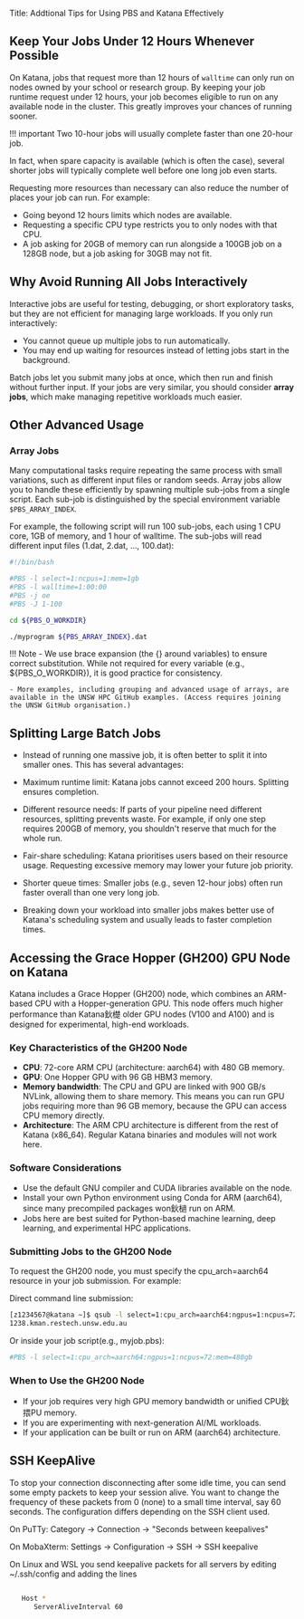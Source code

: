 Title: Addtional Tips for Using PBS and Katana Effectively

## Keep Your Jobs Under 12 Hours Whenever Possible

On Katana, jobs that request more than 12 hours of `walltime` can only run on nodes owned by your school or research group. By keeping your job runtime request under 12 hours, your job becomes eligible to run on any available node in the cluster. This greatly improves your chances of running sooner.

!!! important
    Two 10-hour jobs will usually complete faster than one 20-hour job.

In fact, when spare capacity is available (which is often the case), several shorter jobs will typically complete well before one long job even starts.

Requesting more resources than necessary can also reduce the number of places your job can run. For example:
- Going beyond 12 hours limits which nodes are available.
- Requesting a specific CPU type restricts you to only nodes with that CPU.
- A job asking for 20GB of memory can run alongside a 100GB job on a 128GB node, but a job asking for 30GB may not fit.

## Why Avoid Running All Jobs Interactively

Interactive jobs are useful for testing, debugging, or short exploratory tasks, but they are not efficient for managing large workloads. If you only run interactively:
- You cannot queue up multiple jobs to run automatically.
- You may end up waiting for resources instead of letting jobs start in the background.

Batch jobs let you submit many jobs at once, which then run and finish without further input. If your jobs are very similar, you should consider **array jobs**, which make managing repetitive workloads much easier.

## Other Advanced Usage

### Array Jobs

Many computational tasks require repeating the same process with small variations, such as different input files or random seeds. Array jobs allow you to handle these efficiently by spawning multiple sub-jobs from a single script. Each sub-job is distinguished by the special environment variable `$PBS_ARRAY_INDEX`.

For example, the following script will run 100 sub-jobs, each using 1 CPU core, 1GB of memory, and 1 hour of walltime. The sub-jobs will read different input files (1.dat, 2.dat, ..., 100.dat):

```bash
#!/bin/bash

#PBS -l select=1:ncpus=1:mem=1gb
#PBS -l walltime=1:00:00
#PBS -j oe
#PBS -J 1-100

cd ${PBS_O_WORKDIR}

./myprogram ${PBS_ARRAY_INDEX}.dat
```

!!! Note
    - We use brace expansion (the {} around variables) to ensure correct substitution. While not required for every variable (e.g., ${PBS_O_WORKDIR}), it is good practice for consistency.

    - More examples, including grouping and advanced usage of arrays, are available in the UNSW HPC GitHub examples. (Access requires joining the UNSW GitHub organisation.)

## Splitting Large Batch Jobs

- Instead of running one massive job, it is often better to split it into smaller ones. This has several advantages:

- Maximum runtime limit: Katana jobs cannot exceed 200 hours. Splitting ensures completion.

- Different resource needs: If parts of your pipeline need different resources, splitting prevents waste. For example, if only one step requires 200GB of memory, you shouldn't reserve that much for the whole run.

- Fair-share scheduling: Katana prioritises users based on their resource usage. Requesting excessive memory may lower your future job priority.

- Shorter queue times: Smaller jobs (e.g., seven 12-hour jobs) often run faster overall than one very long job.

- Breaking down your workload into smaller jobs makes better use of Katana's scheduling system and usually leads to faster completion times.

## Accessing the Grace Hopper (GH200) GPU Node on Katana

Katana includes a Grace Hopper (GH200) node, which combines an ARM-based CPU with a Hopper-generation GPU. This node offers much higher performance than Katana鈥檚 older GPU nodes (V100 and A100) and is designed for experimental, high-end workloads.

### Key Characteristics of the GH200 Node
- **CPU**: 72-core ARM CPU (architecture: aarch64) with 480 GB memory.
- **GPU**: One Hopper GPU with 96 GB HBM3 memory.
- **Memory bandwidth**: The CPU and GPU are linked with 900 GB/s NVLink, allowing them to share memory. This means you can run GPU jobs requiring more than 96 GB memory, because the GPU can access CPU memory directly.
- **Architecture**: The ARM CPU architecture is different from the rest of Katana (x86_64). Regular Katana binaries and modules will not work here.

### Software Considerations
- Use the default GNU compiler and CUDA libraries available on the node.
- Install your own Python environment using Conda for ARM (aarch64), since many precompiled packages won鈥檛 run on ARM.
- Jobs here are best suited for Python-based machine learning, deep learning, and experimental HPC applications.

### Submitting Jobs to the GH200 Node

To request the GH200 node, you must specify the cpu_arch=aarch64 resource in your job submission. For example:

Direct command line submission:
```bash
[z1234567@katana ~]$ qsub -l select=1:cpu_arch=aarch64:ngpus=1:ncpus=72:mem=480gb myjob.pbs
1238.kman.restech.unsw.edu.au
```

Or inside your job script(e.g., myjob.pbs):
```bash
#PBS -l select=1:cpu_arch=aarch64:ngpus=1:ncpus=72:mem=480gb
```

### When to Use the GH200 Node

- If your job requires very high GPU memory bandwidth or unified CPU鈥揋PU memory.
- If you are experimenting with next-generation AI/ML workloads.
- If your application can be built or run on ARM (aarch64) architecture.

## SSH KeepAlive

To stop your connection disconnecting after some idle time, you can send some empty packets to keep your session alive. You want to change the
frequency of these packets from 0 (none) to a small time interval, say 60 seconds. The configuration differs depending on the SSH client used.

On PuTTy: Category -> Connection -> "Seconds between keepalives"

On MobaXterm: Settings -> Configuration -> SSH -> SSH keepalive 

On Linux and WSL you send keepalive packets for all servers by editing ~/.ssh/config and adding the lines 

``` bash

   Host *
      ServerAliveInterval 60

```
